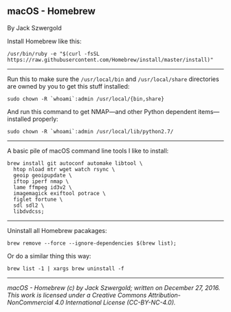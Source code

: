## macOS - Homebrew

By Jack Szwergold

Install Homebrew like this:

    /usr/bin/ruby -e "$(curl -fsSL https://raw.githubusercontent.com/Homebrew/install/master/install)"

***

Run this to make sure the `/usr/local/bin` and `/usr/local/share` directories are owned by you to get this stuff installed:

    sudo chown -R `whoami`:admin /usr/local/{bin,share}

And run this command to get NMAP—and other Python dependent items—installed properly:

    sudo chown -R `whoami`:admin /usr/local/lib/python2.7/

***

A basic pile of macOS command line tools I like to install:

    brew install git autoconf automake libtool \
      htop nload mtr wget watch rsync \
      geoip geoipupdate \
      iftop iperf nmap \
      lame ffmpeg id3v2 \
      imagemagick exiftool potrace \
      figlet fortune \
      sdl sdl2 \
      libdvdcss;

***

Uninstall all Homebrew pacakages:

    brew remove --force --ignore-dependencies $(brew list);

Or do a similar thing this way:

	brew list -1 | xargs brew uninstall -f

***

*macOS - Homebrew (c) by Jack Szwergold; written on December 27, 2016. This work is licensed under a Creative Commons Attribution-NonCommercial 4.0 International License (CC-BY-NC-4.0).*